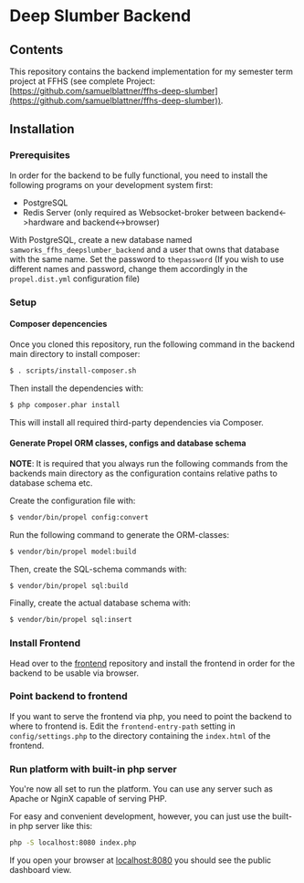 # Deep Slumber Backend

## Contents
This repository contains the backend implementation for my semester term project at FFHS (see complete Project: [https://github.com/samuelblattner/ffhs-deep-slumber](https://github.com/samuelblattner/ffhs-deep-slumber)).

## Installation

### Prerequisites

In order for the backend to be fully functional, you need to install the following programs on your development system first:

* PostgreSQL 
* Redis Server (only required as Websocket-broker between backend<->hardware and backend<->browser)

With PostgreSQL, create a new database named `samworks_ffhs_deepslumber_backend` and a user that owns that database with the same name. Set the password to `thepassword` (If you wish to use different names and password, change them accordingly in the `propel.dist.yml` configuration file)

### Setup

#### Composer depencencies
Once you cloned this repository, run the following command in the backend main directory to install composer:

```bash
$ . scripts/install-composer.sh
```

Then install the dependencies with:
````bash
$ php composer.phar install
````

This will install all required third-party dependencies via Composer.

#### Generate Propel ORM classes, configs and database schema
**NOTE**: It is required that you always run the following commands from the backends main directory as the
configuration contains relative paths to database schema etc.

Create the configuration file with:

```bash
$ vendor/bin/propel config:convert
```
 
Run the following command to generate the ORM-classes:

```bash
$ vendor/bin/propel model:build
```

Then, create the SQL-schema commands with:

```bash
$ vendor/bin/propel sql:build
``` 

Finally, create the actual database schema with:
```bash
$ vendor/bin/propel sql:insert
```

### Install Frontend
Head over to the [frontend](https://github.com/samuelblattner/ffhs-deep-slumber-frontend) repository and install the frontend in order for the backend to be usable via browser.

### Point backend to frontend
If you want to serve the frontend via php, you need to point the backend to where to frontend is.
Edit the `frontend-entry-path` setting in `config/settings.php` to the directory containing the `index.html` of the frontend.

### Run platform with built-in php server
You're now all set to run the platform. You can use any server such as Apache or NginX capable of serving PHP. 

For easy and convenient development, however, you can just use the built-in php server like this:

``` bash
php -S localhost:8080 index.php
```

If you open your browser at [localhost:8080](http://localhost:8080) you should see the public dashboard view.